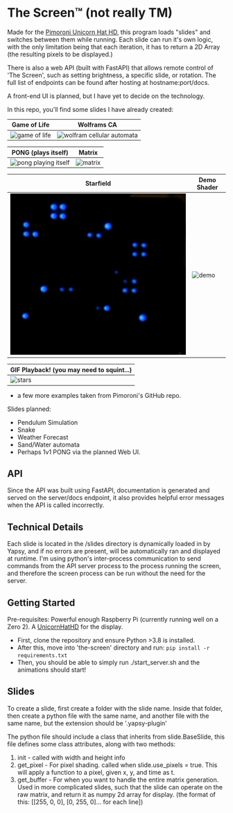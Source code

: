 # The Screen™ (not really TM)

Made for the [Pimoroni Unicorn Hat HD](https://shop.pimoroni.com/products/unicorn-hat-hd), this program loads "slides" and switches between them while running. Each slide can run it's own logic, with the only limitation being that each iteration, it has to return a 2D Array (the resulting pixels to be displayed.)

There is also a web API (built with FastAPI) that allows remote control of 'The Screen', such as setting brightness, a specific slide, or rotation. The full list of endpoints can be found after hosting at hostname:port/docs.

A front-end UI is planned, but I have yet to decide on the technology.

In this repo, you'll find some slides I have already created:

| Game of Life       | Wolframs CA           
| ------------- |-------------
| ![game of life](https://github.com/LouisH98/the-screen/raw/master/images/game-of-life.GIF) | ![wolfram cellular automata](https://github.com/LouisH98/the-screen/raw/master/images/wolfram-ca.GIF)

| PONG (plays itself)       | Matrix       
| ------------- |-------------
| ![pong playing itself](https://github.com/LouisH98/the-screen/raw/master/images/pong.GIF) | ![matrix](https://github.com/LouisH98/the-screen/raw/master/images/matrix.GIF)

| Starfield       | Demo Shader       
| ------------- |-------------
| ![stars](https://github.com/LouisH98/the-screen/raw/master/images/stars.GIF) | ![demo](https://github.com/LouisH98/the-screen/raw/master/images/demo.GIF)

| GIF Playback! (you may need to squint...)         
| -------------
| ![stars](https://github.com/LouisH98/the-screen/raw/master/images/gifs.GIF) 

+ a few more examples taken from Pimoroni's GitHub repo.

Slides planned:
- Pendulum Simulation
- Snake
- Weather Forecast
- Sand/Water automata
- Perhaps 1v1 PONG via the planned Web UI.

## API
Since the API was built using FastAPI, documentation is generated and served on the server/docs endpoint, it also provides helpful error messages when the API is called incorrectly.

## Technical Details
Each slide is located in the /slides directory is dynamically loaded in by Yapsy, and if no errors are present, will be automatically ran and displayed at runtime.
I'm using python's inter-process communication to send commands from the API server process to the process running the screen, and therefore the screen process can be run without the need for the server.

## Getting Started
Pre-requisites: Powerful enough Raspberry Pi (currently running well on a Zero 2).
A [UnicornHatHD](https://shop.pimoroni.com/products/unicorn-hat-hd?variant=42496126730) for the display.  
- First, clone the repository and ensure Python >3.8 is installed.
- After this, move into 'the-screen' directory and run: `pip install -r requirements.txt`
- Then, you should be able to simply run ./start_server.sh and the animations should start!

## Slides
To create a slide, first create a folder with the slide name. Inside that folder, then create a python file with the same name, and another file with the same name, but the extension should be '.yapsy-plugin'

The python file should include a class that inherits from slide.BaseSlide, this file defines some class attributes, along with two methods:

1. init - called with width and height info
2. get_pixel - For pixel shading. called when slide.use_pixels = true. This will apply a function to a pixel, given x, y, and time as t. 
3. get_buffer - For when you want to handle the entire matrix generation. Used in more complicated slides, such that the slide can operate on the raw matrix, and return it as numpy 2d array for display. (the format of this: [[255, 0, 0], [0, 255, 0]... for each line])
